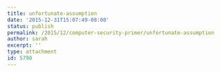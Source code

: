 ```yaml
---
title: unfortunate-assumption
date: '2015-12-31T15:07:49-08:00'
status: publish
permalink: /2015/12/computer-security-primer/unfortunate-assumption
author: sarah
excerpt: ''
type: attachment
id: 5790
---
```

<!DOCTYPE html PUBLIC "-//W3C//DTD HTML 4.0 Transitional//EN" "http://www.w3.org/TR/REC-html40/loose.dtd">
<?xml encoding="UTF-8">
